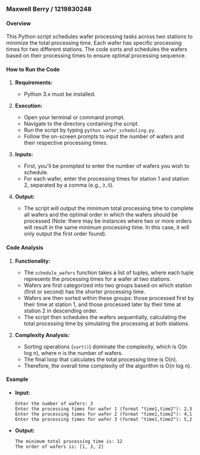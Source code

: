 
### Maxwell Berry / 1219830248

#### Overview
This Python script schedules wafer processing tasks across two stations to minimize the total processing time. 
Each wafer has specific processing times for two different stations. The code sorts and schedules the wafers 
based on their processing times to ensure optimal processing sequence.

#### How to Run the Code

1. **Requirements:**
   - Python 3.x must be installed.

2. **Execution:**
   - Open your terminal or command prompt.
   - Navigate to the directory containing the script.
   - Run the script by typing `python wafer_scheduling.py`.
   - Follow the on-screen prompts to input the number of wafers and their respective processing times.

3. **Inputs:**
   - First, you'll be prompted to enter the number of wafers you wish to schedule.
   - For each wafer, enter the processing times for station 1 and station 2, separated by a comma (e.g., `3,5`).

4. **Output:**
   - The script will output the minimum total processing time to complete all wafers and the optimal 
     order in which the wafers should be processed (Note: there may be instances where two or more orders will
     result in the same minimum processing time. In this case, it will only output the first order found).

#### Code Analysis

1. **Functionality:**
   - The `schedule_wafers` function takes a list of tuples, where each tuple represents the processing times for a 
     wafer at two stations.
   - Wafers are first categorized into two groups based on which station (first or second) has the shorter processing time.
   - Wafers are then sorted within these groups: those processed first by their time at station 1, and those processed 
     later by their time at station 2 in descending order.
   - The script then schedules the wafers sequentially, calculating the total processing time by simulating the processing 
     at both stations.

2. **Complexity Analysis:**
   - Sorting operations (`sort()`) dominate the complexity, which is O(n log n), where n is the number of wafers.
   - The final loop that calculates the total processing time is O(n).
   - Therefore, the overall time complexity of the algorithm is O(n log n).

#### Example

- **Input:**
  ```
  Enter the number of wafers: 3
  Enter the processing times for wafer 1 (format "time1,time2"): 2,3
  Enter the processing times for wafer 2 (format "time1,time2"): 4,1
  Enter the processing times for wafer 3 (format "time1,time2"): 5,2
  ```

- **Output:**
  ```
  The minimum total processing time is: 12
  The order of wafers is: [1, 3, 2]
  ```